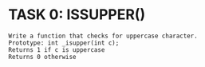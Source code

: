 # TASK 0: ISSUPPER()
    Write a function that checks for uppercase character.
    Prototype: int _isupper(int c);
    Returns 1 if c is uppercase
    Returns 0 otherwise